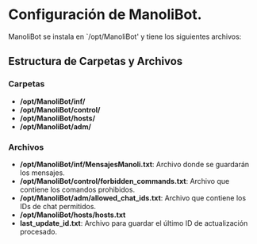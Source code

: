 # Configuración de ManoliBot.

ManoliBot se instala en `/opt/ManoliBot' y tiene los siguientes archivos:

## Estructura de Carpetas y Archivos

### Carpetas

- **/opt/ManoliBot/inf/**
- **/opt/ManoliBot/control/**
- **/opt/ManoliBot/hosts/**
- **/opt/ManoliBot/adm/**


### Archivos

- **/opt/ManoliBot/inf/MensajesManoli.txt**: Archivo donde se guardarán los mensajes.
- **/opt/ManoliBot/control/forbidden_commands.txt**: Archivo que contiene los comandos prohibidos.
- **/opt/ManoliBot/adm/allowed_chat_ids.txt**: Archivo que contiene los IDs de chat permitidos.
- **/opt/ManoliBot/hosts/hosts.txt**
- **last_update_id.txt**: Archivo para guardar el último ID de actualización procesado.
